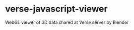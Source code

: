 verse-javascript-viewer
=======================

WebGL viewer of 3D data shared at Verse server by Blender
